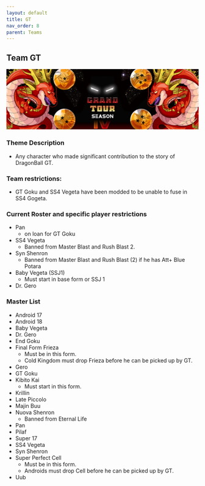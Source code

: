 ```yaml
---
layout: default
title: GT
nav_order: 8
parent: Teams
---
```

## Team GT 

![](../images/gt.jpg)

### Theme Description
- Any character who made significant contribution to the story of DragonBall GT.


### Team restrictions:
  -  GT Goku and SS4 Vegeta have been modded to be unable to fuse in SS4 Gogeta.

### Current Roster and specific player restrictions

- Pan
  - on loan for GT Goku
- SS4 Vegeta
  - Banned from Master Blast and Rush Blast 2.
- Syn Shenron
  - Banned from Master Blast and Rush Blast (2) if he has Att+ Blue Potara
- Baby Vegeta (SSJ1)
  - Must start in base form or SSJ 1
- Dr. Gero
  
### Master List
  - Android 17
  - Android 18
  - Baby Vegeta
  - Dr. Gero
  - End Goku
  - Final Form Frieza
      - Must be in this form.
      - Cold Kingdom must drop Frieza before he can be picked up by GT.
  - Gero
  - GT Goku
  - Kibito Kai
     - Must start in this form.
  - Krillin
  - Late Piccolo
  - Majin Buu
  - Nuova Shenron
      - Banned from Eternal Life
  - Pan
  - Pilaf
  - Super 17
  - SS4 Vegeta
  - Syn Shenron
  - Super Perfect Cell 
      - Must be in this form.
      - Androids must drop Cell before he can be picked up by GT.
  - Uub